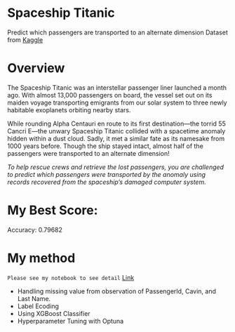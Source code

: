 # Spaceship Titanic
Predict which passengers are transported to an alternate dimension
Dataset from [Kaggle](https://www.kaggle.com/competitions/spaceship-titanic/overview)

# Overview
The Spaceship Titanic was an interstellar passenger liner launched a month ago. With almost 13,000 passengers on board, the vessel set out on its maiden voyage transporting emigrants from our solar system to three newly habitable exoplanets orbiting nearby stars.

While rounding Alpha Centauri en route to its first destination—the torrid 55 Cancri E—the unwary Spaceship Titanic collided with a spacetime anomaly hidden within a dust cloud. Sadly, it met a similar fate as its namesake from 1000 years before. Though the ship stayed intact, almost half of the passengers were transported to an alternate dimension!

*To help rescue crews and retrieve the lost passengers, you are challenged to predict which passengers were transported by the anomaly using records recovered from the spaceship’s damaged computer system.*

# My Best Score:
Accuracy: 0.79682

# My method
`Please see my notebook to see detail`
[Link]((https://github.com/huihuang751/Kaggle-Competition/blob/main/Spaceship-Titanic/Spaceship_Titanic_lightgbm.ipynb))
- Handling missing value from observation of PassengerId, Cavin, and Last Name.
- Label Ecoding
- Using XGBoost Classifier
- Hyperparameter Tuning with Optuna
